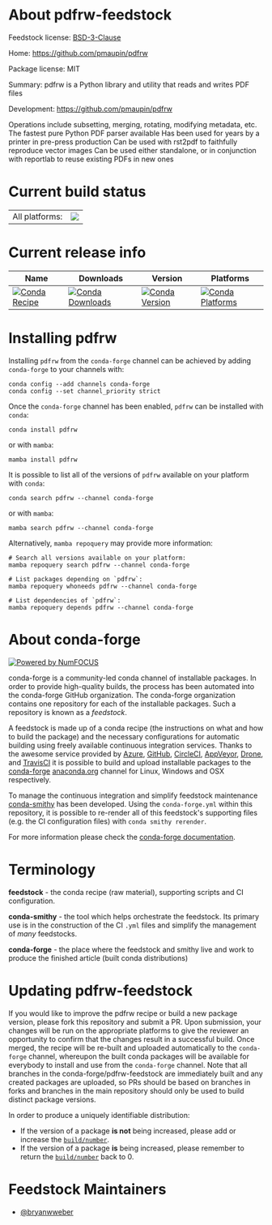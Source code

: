 About pdfrw-feedstock
=====================

Feedstock license: [BSD-3-Clause](https://github.com/conda-forge/pdfrw-feedstock/blob/main/LICENSE.txt)

Home: https://github.com/pmaupin/pdfrw

Package license: MIT

Summary: pdfrw is a Python library and utility that reads and writes PDF files

Development: https://github.com/pmaupin/pdfrw

Operations include subsetting, merging, rotating, modifying metadata, etc.
The fastest pure Python PDF parser available
Has been used for years by a printer in pre-press production
Can be used with rst2pdf to faithfully reproduce vector images
Can be used either standalone, or in conjunction with reportlab to reuse existing PDFs in new ones


Current build status
====================


<table><tr><td>All platforms:</td>
    <td>
      <a href="https://dev.azure.com/conda-forge/feedstock-builds/_build/latest?definitionId=4566&branchName=main">
        <img src="https://dev.azure.com/conda-forge/feedstock-builds/_apis/build/status/pdfrw-feedstock?branchName=main">
      </a>
    </td>
  </tr>
</table>

Current release info
====================

| Name | Downloads | Version | Platforms |
| --- | --- | --- | --- |
| [![Conda Recipe](https://img.shields.io/badge/recipe-pdfrw-green.svg)](https://anaconda.org/conda-forge/pdfrw) | [![Conda Downloads](https://img.shields.io/conda/dn/conda-forge/pdfrw.svg)](https://anaconda.org/conda-forge/pdfrw) | [![Conda Version](https://img.shields.io/conda/vn/conda-forge/pdfrw.svg)](https://anaconda.org/conda-forge/pdfrw) | [![Conda Platforms](https://img.shields.io/conda/pn/conda-forge/pdfrw.svg)](https://anaconda.org/conda-forge/pdfrw) |

Installing pdfrw
================

Installing `pdfrw` from the `conda-forge` channel can be achieved by adding `conda-forge` to your channels with:

```
conda config --add channels conda-forge
conda config --set channel_priority strict
```

Once the `conda-forge` channel has been enabled, `pdfrw` can be installed with `conda`:

```
conda install pdfrw
```

or with `mamba`:

```
mamba install pdfrw
```

It is possible to list all of the versions of `pdfrw` available on your platform with `conda`:

```
conda search pdfrw --channel conda-forge
```

or with `mamba`:

```
mamba search pdfrw --channel conda-forge
```

Alternatively, `mamba repoquery` may provide more information:

```
# Search all versions available on your platform:
mamba repoquery search pdfrw --channel conda-forge

# List packages depending on `pdfrw`:
mamba repoquery whoneeds pdfrw --channel conda-forge

# List dependencies of `pdfrw`:
mamba repoquery depends pdfrw --channel conda-forge
```


About conda-forge
=================

[![Powered by
NumFOCUS](https://img.shields.io/badge/powered%20by-NumFOCUS-orange.svg?style=flat&colorA=E1523D&colorB=007D8A)](https://numfocus.org)

conda-forge is a community-led conda channel of installable packages.
In order to provide high-quality builds, the process has been automated into the
conda-forge GitHub organization. The conda-forge organization contains one repository
for each of the installable packages. Such a repository is known as a *feedstock*.

A feedstock is made up of a conda recipe (the instructions on what and how to build
the package) and the necessary configurations for automatic building using freely
available continuous integration services. Thanks to the awesome service provided by
[Azure](https://azure.microsoft.com/en-us/services/devops/), [GitHub](https://github.com/),
[CircleCI](https://circleci.com/), [AppVeyor](https://www.appveyor.com/),
[Drone](https://cloud.drone.io/welcome), and [TravisCI](https://travis-ci.com/)
it is possible to build and upload installable packages to the
[conda-forge](https://anaconda.org/conda-forge) [anaconda.org](https://anaconda.org/)
channel for Linux, Windows and OSX respectively.

To manage the continuous integration and simplify feedstock maintenance
[conda-smithy](https://github.com/conda-forge/conda-smithy) has been developed.
Using the ``conda-forge.yml`` within this repository, it is possible to re-render all of
this feedstock's supporting files (e.g. the CI configuration files) with ``conda smithy rerender``.

For more information please check the [conda-forge documentation](https://conda-forge.org/docs/).

Terminology
===========

**feedstock** - the conda recipe (raw material), supporting scripts and CI configuration.

**conda-smithy** - the tool which helps orchestrate the feedstock.
                   Its primary use is in the construction of the CI ``.yml`` files
                   and simplify the management of *many* feedstocks.

**conda-forge** - the place where the feedstock and smithy live and work to
                  produce the finished article (built conda distributions)


Updating pdfrw-feedstock
========================

If you would like to improve the pdfrw recipe or build a new
package version, please fork this repository and submit a PR. Upon submission,
your changes will be run on the appropriate platforms to give the reviewer an
opportunity to confirm that the changes result in a successful build. Once
merged, the recipe will be re-built and uploaded automatically to the
`conda-forge` channel, whereupon the built conda packages will be available for
everybody to install and use from the `conda-forge` channel.
Note that all branches in the conda-forge/pdfrw-feedstock are
immediately built and any created packages are uploaded, so PRs should be based
on branches in forks and branches in the main repository should only be used to
build distinct package versions.

In order to produce a uniquely identifiable distribution:
 * If the version of a package **is not** being increased, please add or increase
   the [``build/number``](https://docs.conda.io/projects/conda-build/en/latest/resources/define-metadata.html#build-number-and-string).
 * If the version of a package **is** being increased, please remember to return
   the [``build/number``](https://docs.conda.io/projects/conda-build/en/latest/resources/define-metadata.html#build-number-and-string)
   back to 0.

Feedstock Maintainers
=====================

* [@bryanwweber](https://github.com/bryanwweber/)

